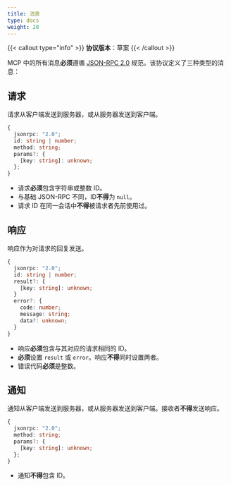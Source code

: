```yaml
---
title: 消息
type: docs
weight: 20
---
```


{{< callout type="info" >}} **协议版本**：草案 {{< /callout >}}

MCP 中的所有消息**必须**遵循 [JSON-RPC 2.0](https://www.jsonrpc.org/specification) 规范。该协议定义了三种类型的消息：

## 请求

请求从客户端发送到服务器，或从服务器发送到客户端。

```typescript
{
  jsonrpc: "2.0";
  id: string | number;
  method: string;
  params?: {
    [key: string]: unknown;
  };
}
```

- 请求**必须**包含字符串或整数 ID。
- 与基础 JSON-RPC 不同，ID**不得**为 `null`。
- 请求 ID 在同一会话中**不得**被请求者先前使用过。

## 响应

响应作为对请求的回复发送。

```typescript
{
  jsonrpc: "2.0";
  id: string | number;
  result?: {
    [key: string]: unknown;
  }
  error?: {
    code: number;
    message: string;
    data?: unknown;
  }
}
```

- 响应**必须**包含与其对应的请求相同的 ID。
- **必须**设置 `result` 或 `error`。响应**不得**同时设置两者。
- 错误代码**必须**是整数。

## 通知

通知从客户端发送到服务器，或从服务器发送到客户端。接收者**不得**发送响应。

```typescript
{
  jsonrpc: "2.0";
  method: string;
  params?: {
    [key: string]: unknown;
  };
}
```

- 通知**不得**包含 ID。
